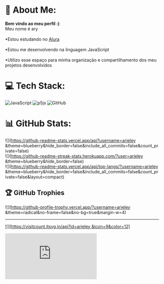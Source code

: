 # 💫 About Me:
**Bem vindo ao meu perfil :)**<br>    Meu nome é ary <br><br>•Estou estudando no [Alura](https://www.alura.com.br)<br><br>•Estou me desenvolvendo na linguagem JavaScript<br><br>•Utilizo esse espaço para minha organização e compartilhamento dos meu projetos desenvolvidos<br>


# 💻 Tech Stack:
![JavaScript](https://img.shields.io/badge/javascript-%23323330.svg?style=for-the-badge&logo=javascript&logoColor=%23F7DF1E) ![p5js](https://img.shields.io/badge/p5.js-ED225D?style=for-the-badge&logo=p5.js&logoColor=FFFFFF) ![GitHub](https://img.shields.io/badge/GitHub-%23121011.svg?style=for-the-badge&logo=github&logoColor=white)
# 📊 GitHub Stats:
![](https://github-readme-stats.vercel.app/api?username=arieley &theme=blueberry&hide_border=false&include_all_commits=false&count_private=false)<br/>
![](https://github-readme-streak-stats.herokuapp.com/?user=arieley &theme=blueberry&hide_border=false)<br/>
![](https://github-readme-stats.vercel.app/api/top-langs/?username=arieley &theme=blueberry&hide_border=false&include_all_commits=false&count_private=false&layout=compact)

## 🏆 GitHub Trophies
![](https://github-profile-trophy.vercel.app/?username=arieley &theme=radical&no-frame=false&no-bg=true&margin-w=4)

---
[![](https://visitcount.itsvg.in/api?id=arieley &icon=9&color=12)](https://visitcount.itsvg.in)

<!-- Proudly created with GPRM ( https://gprm.itsvg.in ) -->


![](https://tenor.com/embed.js)


